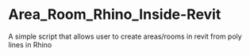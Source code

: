 # Area_Room_Rhino_Inside-Revit
A simple script that allows user to create areas/rooms in revit from poly lines in Rhino
